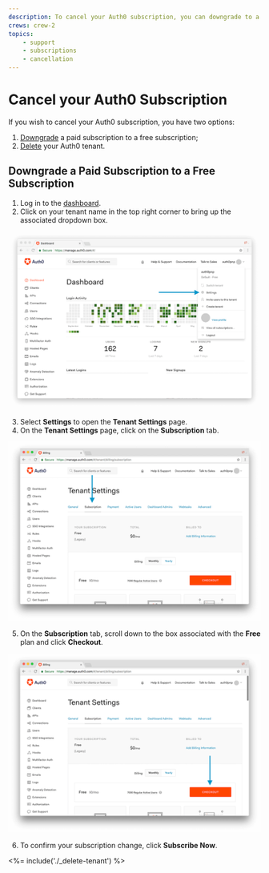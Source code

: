 ```yaml
---
description: To cancel your Auth0 subscription, you can downgrade to a free subscription or delete your tenant.
crews: crew-2
topics:
    - support
    - subscriptions
    - cancellation
---
```


# Cancel your Auth0 Subscription

If you wish to cancel your Auth0 subscription, you have two options:

1. [Downgrade](#downgrade-a-paid-subscription-to-a-free-subscription) a paid subscription to a free subscription;
2. [Delete](#delete-your-auth0-tenant) your Auth0 tenant.

## Downgrade a Paid Subscription to a Free Subscription

1. Log in to the [dashboard](${manage_url}).
2. Click on your tenant name in the top right corner to bring up the associated dropdown box.

![](/media/articles/subscriptions/dashboard.png)

3. Select **Settings** to open the **Tenant Settings** page.
4. On the **Tenant Settings** page, click on the **Subscription** tab.

![](/media/articles/subscriptions/subscription.png)

5. On the **Subscription** tab, scroll down to the box associated with the **Free** plan and click **Checkout**.

![](/media/articles/subscriptions/free-subscription.png)

6. To confirm your subscription change, click **Subscribe Now**.

<%= include('./_delete-tenant') %>

